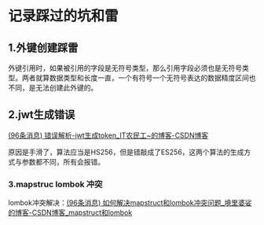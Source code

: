 # 记录踩过的坑和雷



## 1.外键创建踩雷

外键引用时，如果被引用的字段是无符号类型，那么引用字段必须也是无符号类型。两者就算数据类型和长度一直，一个有符号一个无符号表达的数据精度区间也不同，是无法创建此外键的。

## 2.jwt生成错误

[(96条消息) 错误解析-jwt生成token_IT农民工~的博客-CSDN博客](https://blog.csdn.net/anyifeiyi/article/details/122395931)

原因是手滑了，算法应当是HS256，但是错敲成了ES256，这两个算法的生成方式与参数都不同，所有会报错。

### 3.mapstruc lombok 冲突

lombok冲突解决：[(96条消息) 如何解决mapstruct和lombok冲突问题_境里婆娑的博客-CSDN博客_mapstruct和lombok](https://blog.csdn.net/TreeShu321/article/details/122354126)
